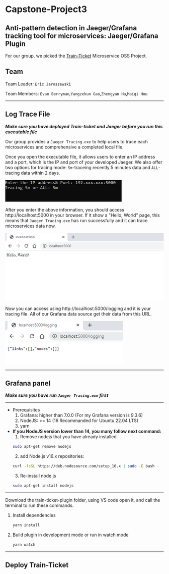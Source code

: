 # Capstone-Project3
##  Anti-pattern detection in Jaeger/Grafana tracking tool for microservices: Jaeger/Grafana Plugin
For our group, we picked the [Train-Ticket](https://github.com/FudanSELab/train-ticket) Microservice OSS Project.

## Team
Team Leader: `Eric Jaroszewski`

Team Members: `Evan Berryman`,`Yangzekun Gao`,`Zhengyan Hu`,`Maiqi Hou`

---
## Log Trace File
___Make sure you have deployed Train-ticket and Jaeger before you run this executable file___

Our group provides a `Jaeger Tracing.exe` to help users to trace each microservices and comprehensive a completed local file. 

Once you open the executable file, it allows users to enter an IP address and a port, which is the IP and port of your developed Jaeger.
We also offer two options for tracing mode: `5m`-traceing recently 5 minutes data and `ALL`-tracing data within 2 days.

![exefile](https://github.com/EJaro00/CapSP3-JaegerGrafana-Plugin/blob/main/IMG/1.png)

After you enter the above information, you should access http://localhost:5000 in your browser. If it show a "Hello, World" page, this means that `Jaeger Tracing.exe` has run successfully and it can trace microservices data now.

![exefile1](https://github.com/EJaro00/CapSP3-JaegerGrafana-Plugin/blob/main/IMG/2.png)

Now you can access using http://localhost:5000/logging and it is your tracing file. All of our Grafana data source get their data from this URL.

![exefile2](https://github.com/EJaro00/CapSP3-JaegerGrafana-Plugin/blob/main/IMG/3.png)

---
## Grafana panel
___Make sure you have run `Jaeger Tracing.exe` first___

---
* Prerequisites
    1. Grafana: higher than 7.0.0 (For my Grafana version is 9.3.6)
    2. NodeJS:  >= 14 (16 Recommanded for Ubuntu 22.04 LTS)
    3. yarn 
* **If you NodeJS version lower than 14, you many follow next command:**
    1. Remove nodejs that you have already installed
    ```bash
    sudo apt-get remove nodejs
    ```
    2. add Node.js v16.x repositories:
    ```bash
    curl -fsSL https://deb.nodesource.com/setup_16.x | sudo -E bash -
    ```
    3. Re-install node.js
     ```bash
    sudo apt-get install nodejs
    ```
---

Download the train-ticket-plugin folder, using VS code open it, and call the terminal to run these commands.
1. Install dependencies

   ```bash
   yarn install
   ```

2. Build plugin in development mode or run in watch mode

   ```bash
   yarn watch
   ```

---
## Deploy Train-Ticket

